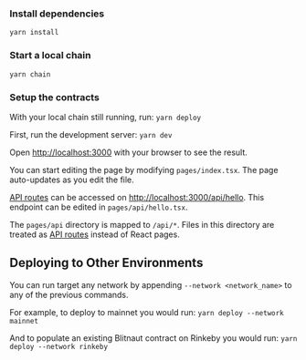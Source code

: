 
### Install dependencies
`yarn install`

### Start a local chain
`yarn chain`

### Setup the contracts
With your local chain still running, run:
`yarn deploy`

First, run the development server:
`yarn dev`

Open [http://localhost:3000](http://localhost:3000) with your browser to see the result.

You can start editing the page by modifying `pages/index.tsx`. The page auto-updates as you edit the file.

[API routes](https://nextjs.org/docs/api-routes/introduction) can be accessed on [http://localhost:3000/api/hello](http://localhost:3000/api/hello). This endpoint can be edited in `pages/api/hello.tsx`.

The `pages/api` directory is mapped to `/api/*`. Files in this directory are treated as [API routes](https://nextjs.org/docs/api-routes/introduction) instead of React pages.

## Deploying to Other Environments
You can run target any network by appending `--network <network_name>` to any of the previous commands.

For example, to deploy to mainnet you would run:
`yarn deploy --network mainnet`

And to populate an existing Blitnaut contract on Rinkeby you would run:
`yarn deploy --network rinkeby`
